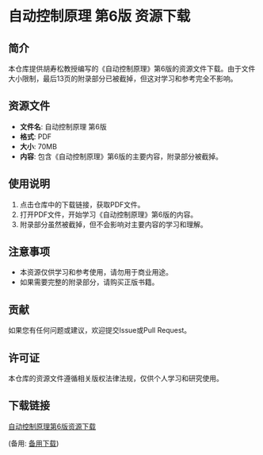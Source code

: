 # 自动控制原理 第6版 资源下载

## 简介

本仓库提供胡寿松教授编写的《自动控制原理》第6版的资源文件下载。由于文件大小限制，最后13页的附录部分已被截掉，但这对学习和参考完全不影响。

## 资源文件

- **文件名**: 自动控制原理 第6版
- **格式**: PDF
- **大小**: 70MB
- **内容**: 包含《自动控制原理》第6版的主要内容，附录部分被截掉。

## 使用说明

1. 点击仓库中的下载链接，获取PDF文件。
2. 打开PDF文件，开始学习《自动控制原理》第6版的内容。
3. 附录部分虽然被截掉，但不会影响对主要内容的学习和理解。

## 注意事项

- 本资源仅供学习和参考使用，请勿用于商业用途。
- 如果需要完整的附录部分，请购买正版书籍。

## 贡献

如果您有任何问题或建议，欢迎提交Issue或Pull Request。

## 许可证

本仓库的资源文件遵循相关版权法律法规，仅供个人学习和研究使用。

## 下载链接
[自动控制原理第6版资源下载](https://pan.quark.cn/s/96405958bd40) 

(备用: [备用下载](https://pan.baidu.com/s/1wAgdn0dKncxt-C04r-EEwQ?pwd=ybbd))
